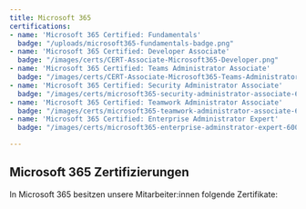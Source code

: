```yaml
---
title: Microsoft 365
certifications:
- name: 'Microsoft 365 Certified: Fundamentals'
  badge: "/uploads/microsoft365-fundamentals-badge.png"
- name: 'Microsoft 365 Certified: Developer Associate'
  badge: "/images/certs/CERT-Associate-Microsoft365-Developer.png"
- name: 'Microsoft 365 Certified: Teams Administrator Associate'
  badge: "/images/certs/CERT-Associate-Microsoft365-Teams-Administrator.png"
- name: 'Microsoft 365 Certified: Security Administrator Associate'
  badge: "/images/certs/microsoft365-security-administrator-associate-600x600.png"
- name: 'Microsoft 365 Certified: Teamwork Administrator Associate'
  badge: "/images/certs/microsoft365-teamwork-administrator-associate-600x600.png"
- name: 'Microsoft 365 Certified: Enterprise Administrator Expert'
  badge: "/images/certs/microsoft365-enterprise-adminstrator-expert-600x600.png"

---
```

## Microsoft 365 Zertifizierungen

In Microsoft 365 besitzen unsere Mitarbeiter:innen folgende Zertifikate: